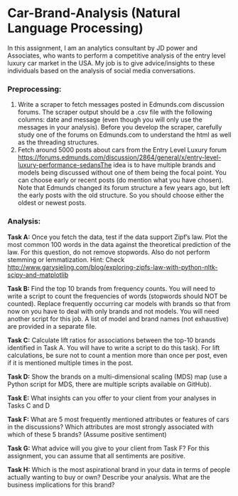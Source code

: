 # Car-Brand-Analysis (Natural Language Processing)
In this assignment, I am an analytics consultant by JD power and Associates, who wants to perform a competitive analysis of the entry level luxury car market in the USA. My job is to give advice/insights to these individuals based on the analysis of social media conversations. 

### Preprocessing:
1. Write a scraper to fetch messages posted in Edmunds.com discussion forums. The scraper output should be a .csv file with the following columns: date and message (even though you will only use the messages in your analysis). Before you develop the scraper, carefully study one of the forums on Edmunds.com to understand the html as well as the threading structures. 
2. Fetch around 5000 posts about cars from the Entry Level Luxury forum https://forums.edmunds.com/discussion/2864/general/x/entry-level-luxury-performance-sedansThe idea is to have multiple brands and models being discussed without one of them being the focal point. You can choose early or recent posts (do mention what you have chosen). Note that Edmunds changed its forum structure a few years ago, but left the early posts with the old structure. So you should choose either the oldest or newest posts. 

### Analysis:
**Task A:** Once you fetch the data, test if the data support Zipf’s law. Plot the most common 100 words in the data against the theoretical prediction of the law. For this question, do not remove stopwords. Also do not perform stemming or lemmatization. Hint: Check http://www.garysieling.com/blog/exploring-zipfs-law-with-python-nltk-scipy-and-matplotlib 

**Task B:** Find the top 10 brands from frequency counts. You will need to write a script to count the frequencies of words (stopwords should NOT be counted). Replace frequently occurring car models with brands so that from now on you have to deal with only brands and not models. You will need another script for this job. A list of model and brand names (not exhaustive) are provided in a separate file.  

**Task C:** Calculate lift ratios for associations between the top-10 brands identified in Task A. You will have to write a script to do this task). For lift calculations, be sure not to count a mention more than once per post, even if it is mentioned multiple times in the post.

**Task D:** Show the brands on a multi-dimensional scaling (MDS) map (use a Python script for MDS, there are multiple scripts available on GitHub). 

**Task E:** What insights can you offer to your client from your analyses in Tasks C and D 

**Task F:** What are 5 most frequently mentioned attributes or features of cars in the discussions? Which attributes are most strongly associated with which of these 5 brands? (Assume positive sentiment)

**Task G:** What advice will you give to your client from Task F? For this assignment, you can assume that all sentiments are positive. 

**Task H:** Which is the most aspirational brand in your data in terms of people actually wanting to buy or own? Describe your analysis. What are the business implications for this brand?
